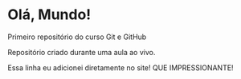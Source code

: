 # Olá, Mundo!

Primeiro repositório do curso Git e GitHub

Repositório criado durante uma aula ao vivo.

Essa linha eu adicionei diretamente no site! QUE IMPRESSIONANTE!
